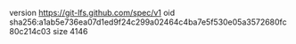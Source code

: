 version https://git-lfs.github.com/spec/v1
oid sha256:a1ab5e736ea07d1ed9f24c299a02464c4ba7e5f530e05a3572680fc80c214c03
size 4146
